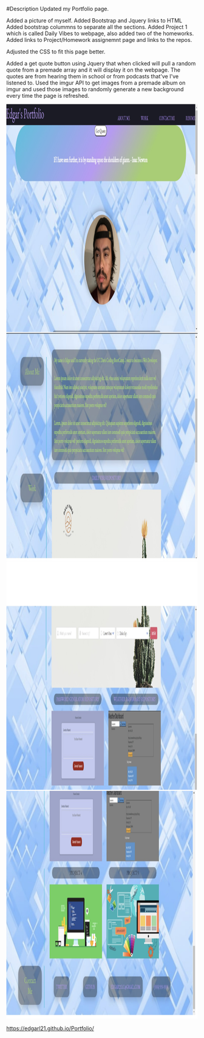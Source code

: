 #Description
Updated my Portfolio page.

<!-- HTML -->

Added a picture of myself.
Added Bootstrap and Jquery links to HTML
Added bootstrap colummns to separate all the sections.
Added Project 1 which is called Daily Vibes to webpage, also added two of the homeworks.
Added links to Project/Homework assignemnt page and links to the repos.

<!-- CSS -->

Adjusted the CSS to fit this page better.

<!-- Javascript -->

Added a get quote button using Jquery that when clicked will pull a random quote from a premade array and it will display it on the webpage. The quotes are from hearing them in school or from podcasts that've I've listened to.
Used the imgur API to get images from a premade album on imgur and used those images to randomly generate a new background every time the page is refreshed.

<img src="./images/portfolio1.jpg" alt="Portfolio1" width="100%" height="600">
<img src="./images/portfolio2.jpg" alt="Portfolio2" width="100%" height="600">
<img src="./images/portfolio3.jpg" alt="Portfolio3" width="100%" height="600">
<img src="./images/portfolio4.jpg" alt="Portfolio4" width="100%" height="600">

https://edgarl21.github.io/Portfolio/
